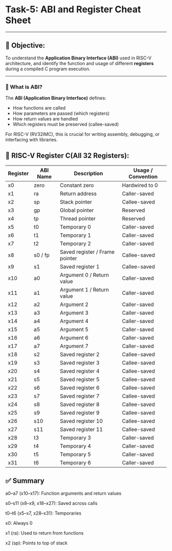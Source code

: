 # Task-5: ABI and Register Cheat Sheet

---

## 🎯 Objective:
To understand the **Application Binary Interface (ABI)** used in RISC-V architecture, and identify the function and usage of different **registers** during a compiled C program execution.

---

### 🧪 What is ABI?

The **ABI (Application Binary Interface)** defines:
- How functions are called
- How parameters are passed (which registers)
- How return values are handled
- Which registers must be preserved (callee-saved)

For RISC-V (RV32IMC), this is crucial for writing assembly, debugging, or interfacing with libraries.


## 🧠 RISC-V Register C(All 32 Registers):


| Register | ABI Name | Description                     | Usage / Convention      |
|----------|----------|----------------------------------|--------------------------|
| x0       | zero     | Constant zero                   | Hardwired to 0           |
| x1       | ra       | Return address                  | Caller-saved             |
| x2       | sp       | Stack pointer                   | Callee-saved             |
| x3       | gp       | Global pointer                  | Reserved                 |
| x4       | tp       | Thread pointer                  | Reserved                 |
| x5       | t0       | Temporary 0                     | Caller-saved             |
| x6       | t1       | Temporary 1                     | Caller-saved             |
| x7       | t2       | Temporary 2                     | Caller-saved             |
| x8       | s0 / fp  | Saved register / Frame pointer  | Callee-saved             |
| x9       | s1       | Saved register 1                | Callee-saved             |
| x10      | a0       | Argument 0 / Return value       | Caller-saved             |
| x11      | a1       | Argument 1 / Return value       | Caller-saved             |
| x12      | a2       | Argument 2                      | Caller-saved             |
| x13      | a3       | Argument 3                      | Caller-saved             |
| x14      | a4       | Argument 4                      | Caller-saved             |
| x15      | a5       | Argument 5                      | Caller-saved             |
| x16      | a6       | Argument 6                      | Caller-saved             |
| x17      | a7       | Argument 7                      | Caller-saved             |
| x18      | s2       | Saved register 2                | Callee-saved             |
| x19      | s3       | Saved register 3                | Callee-saved             |
| x20      | s4       | Saved register 4                | Callee-saved             |
| x21      | s5       | Saved register 5                | Callee-saved             |
| x22      | s6       | Saved register 6                | Callee-saved             |
| x23      | s7       | Saved register 7                | Callee-saved             |
| x24      | s8       | Saved register 8                | Callee-saved             |
| x25      | s9       | Saved register 9                | Callee-saved             |
| x26      | s10      | Saved register 10               | Callee-saved             |
| x27      | s11      | Saved register 11               | Callee-saved             |
| x28      | t3       | Temporary 3                     | Caller-saved             |
| x29      | t4       | Temporary 4                     | Caller-saved             |
| x30      | t5       | Temporary 5                     | Caller-saved             |
| x31      | t6       | Temporary 6                     | Caller-saved             |





## ✅ Summary
a0–a7 (x10–x17): Function arguments and return values

s0–s11 (x8–x9, x18–x27): Saved across calls

t0–t6 (x5–x7, x28–x31): Temporaries

x0: Always 0

x1 (ra): Used to return from functions

x2 (sp): Points to top of stack

